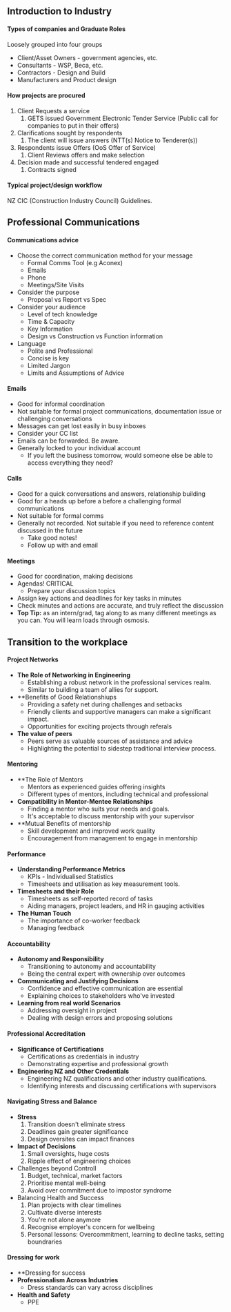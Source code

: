 ## Introduction to Industry 
#### Types of companies and Graduate Roles
Loosely grouped into four groups
- Client/Asset Owners - government agencies, etc.
- Consultants - WSP,  Beca, etc.
- Contractors - Design and Build
- Manufacturers and Product design
#### How projects are procured
1. Client Requests a service
	1. GETS issued Government Electronic Tender Service (Public call for companies to put in their offers)
2. Clarifications sought by respondents
	1. The client will issue answers (NTT(s) Notice to Tenderer(s))
3. Respondents issue Offers (OoS Offer of Service)
	1. Client Reviews offers and make selection
4. Decision made and successful tendered engaged
	1. Contracts signed
#### Typical project/design workflow
NZ CIC (Construction Industry Council) Guidelines.

## Professional Communications
#### Communications advice
- Choose the correct communication method for your message
	- Formal Comms Tool (e.g Aconex)
	- Emails
	- Phone 
	- Meetings/Site Visits
- Consider the purpose
	- Proposal vs Report vs Spec
- Consider your audience
	- Level of tech knowledge
	- Time & Capacity
	- Key Information
	- Design vs Construction vs Function information
- Language
	- Polite and Professional
	- Concise is key
	- Limited Jargon
	- Limits and Assumptions of Advice
#### Emails
- Good for informal coordination
- Not suitable for formal project communications, documentation issue or challenging conversations
- Messages can get lost easily in busy inboxes
- Consider your CC list
- Emails can be forwarded. Be aware.
- Generally locked to your individual account
	- If you left the business tomorrow, would someone else be able to access everything they need?
#### Calls
- Good for a quick conversations and answers, relationship building
- Good for a heads up before a before a challenging formal communications
- Not suitable for formal comms
- Generally not recorded. Not suitable if you need to reference content discussed in the future
	- Take good notes!
	- Follow up with and email
#### Meetings
- Good for coordination, making decisions
- Agendas! CRITICAL
	- Prepare your discussion topics
- Assign key actions and deadlines for key tasks in minutes
- Check minutes and actions are accurate, and truly reflect the discussion
- **Top Tip:** as an intern/grad, tag along to as many different meetings as you can. You will learn loads through osmosis.
## Transition to the workplace
#### Project Networks
- **The Role of Networking in Engineering**
	- Establishing a robust network in the professional services realm.
	- Similar to building a team of allies for support.
- **Benefits of Good Relationshiups
	- Providing a safety net during challenges and setbacks
	- Friendly clients and supportive managers can make a significant impact.
	- Opportunities for exciting projects through referals
- **The value of peers**
	- Peers serve as valuable sources of assistance and advice
	- Highlighting the potential to sidestep traditional interview process.
#### Mentoring
- **The Role of Mentors
	- Mentors as experienced guides offering insights
	- Different types of mentors, including technical and professional
- **Compatibility in Mentor-Mentee Relationships**
	- Finding a mentor who suits your needs and goals.
	- It's acceptable to discuss mentorship with your supervisor
- **Mutual Benefits of mentorship
	- Skill development and improved work quality
	- Encouragement from management to engage in mentorship
#### Performance
- **Understanding Performance Metrics**
	- KPIs - Individualised Statistics
	- Timesheets and utilisation as key measurement tools.
- **Timesheets and their Role**
	- Timesheets as self-reported record of tasks
	- Aiding managers, project leaders, and HR in gauging activities
- **The Human Touch**
	- The importance of co-worker feedback
	- Managing feedback
#### Accountability
- **Autonomy and Responsibility**
	- Transitioning to autonomy and accountability
	- Being the central expert with ownership over outcomes
- **Communicating and Justifying Decisions**
	- Confidence and effective communication are essential
	- Explaining choices to stakeholders who've invested
- **Learning from real world Scenarios**
	- Addressing oversight in project
	- Dealing with design errors and proposing solutions
#### Professional Accreditation
- **Significance of Certifications**
	- Certifications as credentials in industry
	- Demonstrating expertise and professional growth
- **Engineering NZ and Other Credentials**
	- Engineering NZ qualifications and other industry qualifications.
	- Identifying interests and discussing certifications with supervisors
#### Navigating Stress and Balance
- **Stress**
	1. Transition doesn't eliminate stress
	2. Deadlines gain greater significance
	3. Design oversites can impact finances
- **Impact of Decisions**
	1. Small oversights, huge costs
	2. Ripple effect of engineering choices
- Challenges beyond Controll
	1. Budget, technical, market factors
	2. Prioritise mental well-being
	3. Avoid over commitment due to impostor syndrome
- Balancing Health and Success
	1. Plan projects with clear timelines
	2. Cultivate diverse interests
	3. You're not alone anymore
	4. Recognise employer's concern for wellbeing
	5. Personal lessons: Overcommitment, learning to decline tasks, setting boundraries
#### Dressing for work
- **Dressing for success
- **Professionalism Across Industries**
	- Dress standards can vary across disciplines
- **Health and Safety**
	- PPE